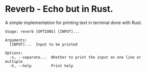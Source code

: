 # Reverb - Echo but in Rust.

A simple implementation for printing text in terminal done with Rust.


```shell
Usage: reverb [OPTIONS] [INPUT]...

Arguments:
  [INPUT]...  Input to be printed

Options:
  -s, --separate...  Whether to print the input on one line or multiple
  -h, --help         Print help
```